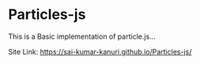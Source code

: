 # Particles-js
This is a Basic implementation of particle.js...

Site Link: https://sai-kumar-kanuri.github.io/Particles-js/

